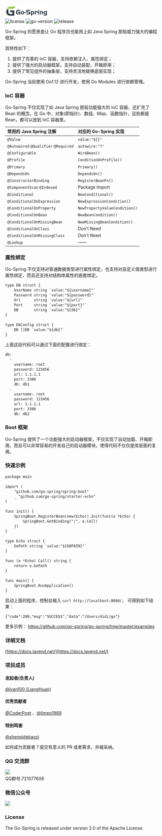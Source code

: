 <div>
 <img src="https://raw.githubusercontent.com/go-spring/go-spring/master/logo@h.png" width="140" height="*" alt="logo"/>
 <br/>
 <img src="https://img.shields.io/github/license/go-spring/go-spring" alt="license"/>
 <img src="https://img.shields.io/github/go-mod/go-version/go-spring/spring-boot" alt="go-version"/>
 <img src="https://img.shields.io/github/v/release/go-spring/go-spring?include_prereleases" alt="release"/>
</div>

Go-Spring 的愿景是让 Go 程序员也能用上如 Java Spring 那般威力强大的编程框架。

其特性如下：

1. 提供了完善的 IoC 容器，支持依赖注入、属性绑定；
2. 提供了强大的启动器框架，支持自动装配、开箱即用；
3. 提供了常见组件的抽象层，支持灵活地替换底层实现；

Go-Spring 当前使用 Go1.12 进行开发，使用 Go Modules 进行依赖管理。

### IoC 容器

Go-Spring 不仅实现了如 Java Spring 那般功能强大的 IoC 容器，还扩充了 Bean 的概念。在 Go 中，对象(即指针)、数组、Map、函数指针，这些都是 Bean，都可以放到 IoC 容器里。

| 常用的 Java Spring 注解				  | 对应的 Go-Spring 实现			|
| :-- 									| :-- 							|
| `@Value` 								| `value:"${}"` 				|
| `@Autowired` `@Qualifier` `@Required` | `autowire:"?"` 				|
| `@Configurable` 						| `WireBean()` 					|
| `@Profile` 							| `ConditionOnProfile()` 		|
| `@Primary` 							| `Primary()` 					|
| `@DependsOn` 							| `DependsOn()` 				|
| `@ConstructorBinding` 				| `RegisterBeanFn()` 			|
| `@ComponentScan` `@Indexed` 			| Package Import 				|
| `@Conditional` 						| `NewConditional()` 			|
| `@ConditionalOnExpression` 			| `NewExpressionCondition()` 	|
| `@ConditionalOnProperty` 				| `NewPropertyValueCondition()`	|
| `@ConditionalOnBean` 					| `NewBeanCondition()` 			|
| `@ConditionalOnMissingBean` 			| `NewMissingBeanCondition()`	|
| `@ConditionalOnClass` 				| Don't Need 					|
| `@ConditionalOnMissingClass` 			| Don't Need 					|
| `@Lookup` 							| —— 							|

### 属性绑定

Go-Spring 不仅支持对普通数据类型进行属性绑定，也支持对自定义值类型进行属性绑定，而且还支持对结构体属性的嵌套绑定。

```
type DB struct {
	UserName string `value:"${username}"`
	Password string `value:"${password}"`
	Url      string `value:"${url}"`
	Port     string `value:"${port}"`
	DB       string `value:"${db}"`
}

type DbConfig struct {
	DB []DB `value:"${db}"`
}
```

上面这段代码可以通过下面的配置进行绑定：

```
db:
  -
    username: root
    password: 123456
    url: 1.1.1.1
    port: 3306
    db: db1
  -
    username: root
    password: 123456
    url: 1.1.1.1
    port: 3306
    db: db2
```

### Boot 框架

Go-Spring 提供了一个功能强大的启动器框架，不仅实现了自动加载、开箱即用，而且可以非常容易的开发自己的启动器模块，使得代码不仅仅是库层面的复用。

### 快速示例

```
package main

import (
	"github.com/go-spring/spring-boot"
	_ "github.com/go-spring/starter-echo"
)

func init() {
	SpringBoot.RegisterBean(new(Echo)).Init(func(e *Echo) {
		SpringBoot.GetBinding("/", e.Call)
	})
}

type Echo struct {
	GoPath string `value:"${GOPATH}"`
}

func (e *Echo) Call() string {
	return e.GoPath
}

func main() {
	SpringBoot.RunApplication()
}
```

启动上面的程序，控制台输入 `curl http://localhost:8080/`， 可得到如下结果：
```
{"code":200,"msg":"SUCCESS","data":"/Users/didi/go"}
```

更多示例： https://github.com/go-spring/go-spring/tree/master/examples

### 详细文档

[https://docs.lavend.net/](https://docs.lavend.net/)

### 项目成员

#### 发起者(负责人)

[@lvan100 (LiangHuan)](https://github.com/lvan100)

#### 优秀贡献者

[@CoderPoet](https://github.com/CoderPoet) 、[@limpo1989](https://github.com/limpo1989) 

#### 特别鸣谢

[@shenqidebaozi](https://github.com/shenqidebaozi)

如何成为贡献者？提交有意义的 PR 或者需求，并被采纳。

### QQ 交流群

<img src="https://raw.githubusercontent.com/go-spring/go-spring-website/master/qq(1).jpeg" width="140" height="*" />
<br>QQ群号:721077608

### 微信公众号

<img src="https://raw.githubusercontent.com/go-spring/go-spring-website/master/go-spring-action.jpg" width="140" height="*" />

### License

The Go-Spring is released under version 2.0 of the Apache License.